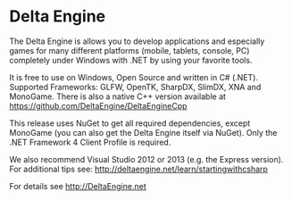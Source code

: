Delta Engine
============

The Delta Engine is allows you to develop applications and especially games for many different platforms (mobile, tablets, console, PC) completely under Windows with .NET by using your favorite tools.

It is free to use on Windows, Open Source and written in C# (.NET). Supported Frameworks: GLFW, OpenTK, SharpDX, SlimDX, XNA and MonoGame. There is also a native C++ version available at https://github.com/DeltaEngine/DeltaEngineCpp

This release uses NuGet to get all required dependencies, except MonoGame (you can also get the Delta Engine itself via NuGet). Only the .NET Framework 4 Client Profile is required.

We also recommend Visual Studio 2012 or 2013 (e.g. the Express version). For additional tips see: http://deltaengine.net/learn/startingwithcsharp

For details see http://DeltaEngine.net